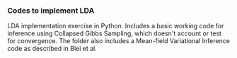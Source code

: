 ### Codes to implement LDA
LDA implementation exercise in Python. Includes a basic working code for inference using Collapsed Gibbs Sampling, which doesn't account or test for convergence. The folder also includes a Mean-field Variational Inference code as described in Blei et al.
